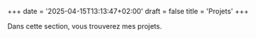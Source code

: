 +++
date = '2025-04-15T13:13:47+02:00'
draft = false
title = 'Projets'
+++

Dans cette section, vous trouverez mes projets.